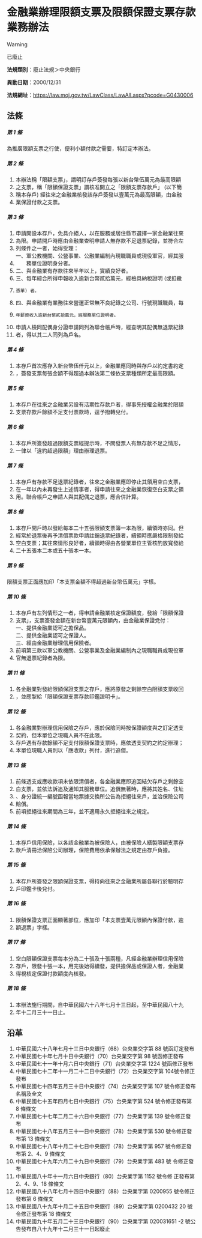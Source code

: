 # 金融業辦理限額支票及限額保證支票存款業務辦法


> [!WARNING]
> 已廢止


**法規類別**：廢止法規＞中央銀行

**異動日期**：2000/12/31  

**法規網址**：https://law.moj.gov.tw/LawClass/LawAll.aspx?pcode=G0430006



## 法條
##### 第 1 條
為推廣限額支票之行使，便利小額付款之需要，特訂定本辦法。

##### 第 2 條
1. 本辦法稱「限額支票」，謂明訂存戶簽發每張以新台幣伍萬元為最高限額
1. 之支票，稱「限額保證支票」謂核准開立之「限額支票存款戶」 (以下簡
1. 稱本存戶) 經往來之金融業核發該存戶簽發以壹萬元為最高限額，由金融
1. 業保證付款之支票。

##### 第 3 條
1. 申請開設本存戶，免具介絕人，以在服務或居住縣市選擇一家金融業往來
1. 為限。申請開戶時應由金融業查明申請人無存款不足退票紀錄，並符合左
1. 列條件之一者，始得受理：  
一、軍公教機關、公營事業、公融業編制內現職職員或現役軍官，經其服
1. 　　務單位證明身分者。
1. 二、與金融業有存款往來半年以上，實績良好者。
1. 三、每年綜合所得申報收入逾新台幣貳拾萬元，經檢具納稅證明 (或扣繳
1.     憑單) 者。
1. 四、與金融業有業務往來營運正常無不良紀錄之公司、行號現職職員，每
1.     年薪資收入逾新台幣貳拾萬元，經服務單位證明者。
1. 申請人檢同配偶身分證申請同列為聯合帳戶時，經查明其配偶無退票紀錄
1. 者，得以其二人同列為戶名。

##### 第 4 條
1. 本存戶首次應存入新台幣伍仟元以上，金融業應同時與存戶以約定書約定
1. ，簽發支票每張金額不得超過本辦法第二條依支票種類所定最高限額。

##### 第 5 條
1. 本存戶在往來之金融業另設有活期性存款戶者，得事先授權金融業於限額
1. 支票存款戶餘額不足支付票款時，逕予撥轉兌付。

##### 第 6 條
1. 本存戶所簽發超過限額支票經提示時，不問發票人有無存款不足之情形，
1. 一律以「違約超過限額」理由辦理退票。

##### 第 7 條
1. 本存戶有存款不足退票紀錄者，往來之金融業應即停止其領用空白支票，
1. 在一年以內未再發生上述情事者，得申請往來之金融業恢復空白支票之領
1. 用。聯合帳戶之申請人與其配偶之退票，應合併計算。

##### 第 8 條
1. 本存戶開戶時以發給每本二十五張限額支票簿一本為限，續領時亦同。但
1. 經常於退票後再予清償票款申請註銷退票紀錄者，續領時應嚴格限制發給
1. 空白支票；其往來情形良好者，續領時得由各營業單位主管核酌放寬發給
1. 二十五張本二本或五十張本一本。

##### 第 9 條
限額支票正面應加印「本支票金額不得超過新台幣伍萬元」字樣。

##### 第 10 條
1. 本存戶有左列情形之一者，得申請金融業核定保證額度，發給「限額保證
1. 支票」，支票簽發金額在新台幣壹萬元限額內，由金融業保證兌付：  
一、提供金融業認可之擔保品。  
二、提供金融業認可之保證人。  
三、經由金融業辦理信用保險者。
1. 前項第三款以軍公教機關、公營事業及金融業編制內之現職職員或現役軍
1. 官無退票紀錄者為限。

##### 第 11 條
1. 各金融業對發給限額保證支票之存戶，應將原發之剩餘空白限額支票收回
1. ，並應掣給「限額保證支票存款印鑑證明卡」。

##### 第 12 條
1. 各金融業對辦理信用保險之存戶，應於保險同時按保證額度與之訂定透支
1. 契約，但本單位之現職人員不在此限。
1. 存戶遇有存款餘額不足支付限額保證支票時，應依透支契約之約定辦理；
1. 本單位現職人員則以「應收款」列付，進行追償。

##### 第 13 條
1. 前條透支或應收款項未依限清償者，各金融業應即追回結欠存戶之剩餘空
1. 白支票，並依法訴追及通知其服務單位。追償無著時，應將其姓名、住址
1. 、身分證統一編號函報當地票據交換所公告為拒絕往來戶，並洽保險公司
1. 賠償。
1. 前項拒絕往來期間為三年，並不適用永久拒絕往來之規定。

##### 第 14 條
1. 本存戶信用保險，以各該金融業為被保險人，由被保險人繕製限額支票存
1. 款戶清冊洽保險公司辦理，保險費用依承保辦法之規定由存戶負擔。

##### 第 15 條
1. 本存戶所簽發之限額保證支票，得持向往來之金融業所屬各聯行於驗明存
1. 戶印鑑卡後兌付。

##### 第 16 條
1. 限額保證支票正面顯著部位，應加印「本支票壹萬元限額內保證付款，逾
1. 額退票」字樣。

##### 第 17 條
1. 空白限額保證支票每本分為二十張及十張兩種，凡經金融業辦理信用保險
1. 存戶，限發十張一本，用完後始得續發，提供擔保品或保證人者，金融業
1. 得視核定保證付款額度內核發。

##### 第 18 條
1. 本辦法施行期間，自中華民國六十八年七月十三日起，至中華民國八十九
1. 年十二月三十一日止。

## 沿革
1. 中華民國六十八年七月十三日中央銀行（68）台央業交字第 88 號函訂定發布
1. 中華民國七十年七月十日中央銀行（70）台央業交字第 98 號函修正發布
1. 中華民國七十一年十月六日中央銀行（71）台央業交字第 1224 號函修正發布
1. 中華民國七十二年十一月二十二日中央銀行（72）台央業交字第 104號令修正發布
1. 中華民國七十四年五月三十日中央銀行（74）台央業交字第 107  號令修正發布名稱及全文
1. 中華民國七十五年四月七日中央銀行（75）台央業字第 524  號令修正發布第 8   條條文
1. 中華民國七十七年二月二十六日中央銀行（77）台央業字第 139  號令修正發布
1. 中華民國七十八年五月三十一日中央銀行（78）台央業字第 530  號令修正發布第 13 條條文
1. 中華民國七十八年十月二十七日中央銀行（78）台央業字第 957  號令修正發布第 2、4、9  條條文
1.  中華民國七十九年六月二十九日中央銀行（79）台央業字第 483  號  令修正發布
1.  中華民國八十年十一月六日中央銀行（80）台央業字第 1152 號令修  正發布第 2、4、9、18  條條文
1.  中華民國八十八年七月十四日中央銀行（88）台央業字第 0200955  號令修正發布第 6  條條文
1.  中華民國八十九年十月二十五日中央銀行（89）台央業字第 0200432  20  號令修正發布第 18 條條文
1.  中華民國九十年五月二十三日中央銀行（90）台央業字第 020031651  -2  號公告發布自八十九年十二月三十一日起廢止
